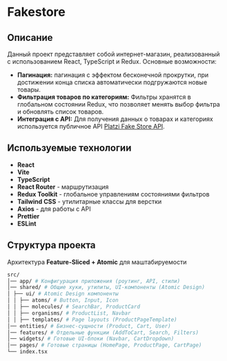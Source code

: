 # Fakestore


## Описание
Данный проект представляет собой интернет-магазин, реализованный с использованием React, TypeScript и Redux. Основные возможности:
- **Пагинация:** пагинация с эффектом бесконечной прокрутки, при достижении конца списка автоматически подгружаются новые товары.
- **Фильтрация товаров по категориям:** Фильтры хранятся в глобальном состоянии Redux, что позволяет менять выбор фильтра и обновлять список товаров.
- **Интеграция с API:** Для получения данных о товарах и категориях используется публичное API [Platzi Fake Store API](https://fakeapi.platzi.com/en).


## Используемые технологии
- **React**
- **Vite**
- **TypeScript**
- **React Router** - маршрутизация
- **Redux Toolkit** - глобальное управлениям состояниями фильтров
- **Tailwind CSS** - утилитарные классы для верстки
- **Axios** - для работы с API
- **Prettier**
- **ESLint**


## Структура проекта
Архитектура **Feature-Sliced + Atomic** для маштабируемости

```bash
src/ 
│── app/ # Конфигурация приложения (роутинг, API, стили) 
│── shared/ # Общие хуки, утилиты, UI-компоненты (Atomic Design) 
│ ├── ui/ # Atomic Design компоненты 
│ │ ├── atoms/ # Button, Input, Icon 
│ │ ├── molecules/ # SearchBar, ProductCard 
│ │ ├── organisms/ # ProductList, Navbar 
│ │ ├── templates/ # Page layouts (ProductPageTemplate) 
│── entities/ # Бизнес-сущности (Product, Cart, User) 
│── features/ # Отдельные функции (AddToCart, Search, Filters) 
│── widgets/ # Готовые UI-блоки (Navbar, CartDropdown) 
│── pages/ # Готовые страницы (HomePage, ProductPage, CartPage) 
└── index.tsx
```